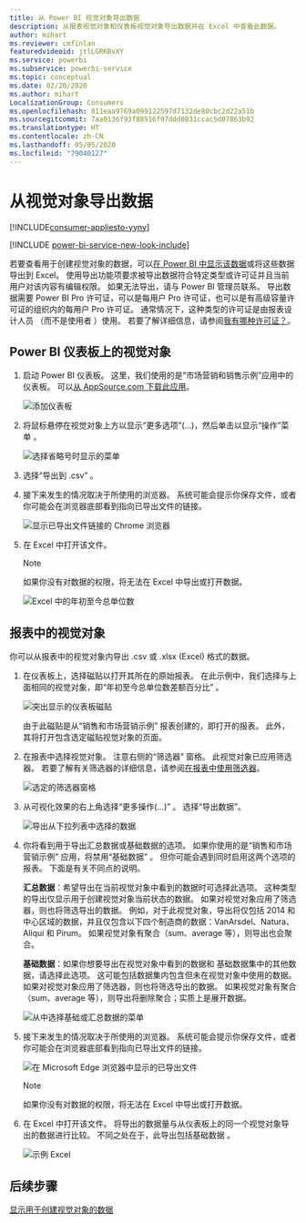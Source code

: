 ```yaml
---
title: 从 Power BI 视觉对象导出数据
description: 从报表视觉对象和仪表板视觉对象导出数据并在 Excel 中查看此数据。
author: mihart
ms.reviewer: cmfinlan
featuredvideoid: jtlLGRKBvXY
ms.service: powerbi
ms.subservice: powerbi-service
ms.topic: conceptual
ms.date: 02/20/2020
ms.author: mihart
LocalizationGroup: Consumers
ms.openlocfilehash: 811eaa9769a099122597d7132de80cbc2d22a51b
ms.sourcegitcommit: 7aa0136f93f88516f97ddd8031ccac5d07863b92
ms.translationtype: HT
ms.contentlocale: zh-CN
ms.lasthandoff: 05/05/2020
ms.locfileid: "79040127"
---
```

# <a name="export-data-from-a-visual"></a>从视觉对象导出数据

[!INCLUDE[consumer-appliesto-yyny](../includes/consumer-appliesto-yyny.md)]

[!INCLUDE [power-bi-service-new-look-include](../includes/power-bi-service-new-look-include.md)]

若要查看用于创建视觉对象的数据，可以[在 Power BI 中显示该数据](end-user-show-data.md)或将这些数据导出到 Excel。 使用导出功能项要求被导出数据符合特定类型或许可证并且当前用户对该内容有编辑权限。 如果无法导出，请与 Power BI 管理员联系。 导出数据需要 Power BI Pro 许可证，可以是每用户 Pro 许可证，也可以是有高级容量许可证的组织内的每用户 Pro 许可证。 通常情况下，这种类型的许可证是由报表设计人员  （而不是使用者  ）使用。 若要了解详细信息，请参阅[我有哪种许可证？](end-user-license.md)。


## <a name="from-a-visual-on-a-power-bi-dashboard"></a>Power BI 仪表板上的视觉对象

1. 启动 Power BI 仪表板。 这里，我们使用的是“市场营销和销售示例”应用中的仪表板。 可以[从 AppSource.com 下载此应用](https://appsource.microsoft.com/product/power-bi/microsoft-retail-analysis-sample.salesandmarketingsample-preview?flightCodes=e2b06c7a-a438-4d99-9eb6-4324ce87f282)。

    ![添加仪表板](media/end-user-export/power-bi-dashboards.png)

2. 将鼠标悬停在视觉对象上方以显示“更多选项”(…)，然后单击以显示“操作”菜单  。

    ![选择省略号时显示的菜单](media/end-user-export/power-bi-options-menu.png)

3. 选择“导出到 .csv”  。

4. 接下来发生的情况取决于所使用的浏览器。 系统可能会提示你保存文件，或者你可能会在浏览器底部看到指向已导出文件的链接。 

    ![显示已导出文件链接的 Chrome 浏览器](media/end-user-export/power-bi-dashboard-exports.png)

5. 在 Excel 中打开该文件。 

    > [!NOTE]
    > 如果你没有对数据的权限，将无法在 Excel 中导出或打开数据。  

    ![Excel 中的年初至今总单位数](media/end-user-export/power-bi-excel.png)


## <a name="from-a-visual-in-a-report"></a>报表中的视觉对象
你可以从报表中的视觉对象内导出 .csv 或 .xlsx (Excel) 格式的数据。 

1. 在仪表板上，选择磁贴以打开其所在的原始报表。  在此示例中，我们选择与上面相同的视觉对象，即“年初至今总单位数差额百分比”  。 

    ![突出显示的仪表板磁贴](media/end-user-export/power-bi-export-reports.png)

    由于此磁贴是从“销售和市场营销示例”  报表创建的，即打开的报表。 此外，其将打开包含选定磁贴视觉对象的页面。 

2. 在报表中选择视觉对象。 注意右侧的“筛选器”  窗格。 此视觉对象已应用筛选器。 若要了解有关筛选器的详细信息，请参阅[在报表中使用筛选器](end-user-report-filter.md)。

    ![选定的筛选器窗格](media/end-user-export/power-bi-export-filter.png)


3. 从可视化效果的右上角选择“更多操作(...)”  。 选择“导出数据”。 

    ![导出从下拉列表中选择的数据](media/end-user-export/power-bi-export-report.png)

4. 你将看到用于导出汇总数据或基础数据的选项。 如果你使用的是“销售和市场营销示例”  应用，将禁用“基础数据”  。 但你可能会遇到同时启用这两个选项的报表。 下面是有关不同点的说明。

    **汇总数据**：希望导出在当前视觉对象中看到的数据时可选择此选项。  这种类型的导出仅显示用于创建视觉对象当前状态的数据。 如果对视觉对象应用了筛选器，则也将筛选导出的数据。 例如，对于此视觉对象，导出将仅包括 2014 和中心区域的数据，并且仅包含以下四个制造商的数据：VanArsdel、Natura、Aliqui 和 Pirum。 如果视觉对象有聚合（sum、average 等），则导出也会聚合。 
  

    **基础数据**：如果你想要导出在视觉对象中看到的数据和  基础数据集中的其他数据，请选择此选项。  这可能包括数据集内包含但未在视觉对象中使用的数据。 如果对视觉对象应用了筛选器，则也将筛选导出的数据。  如果视觉对象有聚合（sum、average 等），则导出将删除聚合；实质上是展开数据。 

    ![从中选择基础或汇总数据的菜单](media/end-user-export/power-bi-export-underlying.png)

5. 接下来发生的情况取决于所使用的浏览器。 系统可能会提示你保存文件，或者你可能会在浏览器底部看到指向已导出文件的链接。 

    ![在 Microsoft Edge 浏览器中显示的已导出文件](media/end-user-export/power-bi-export-edge-browser.png)

    > [!NOTE]
    > 如果你没有对数据的权限，将无法在 Excel 中导出或打开数据。  


6. 在 Excel 中打开该文件。 将导出的数据量与从仪表板上的同一个视觉对象导出的数据进行比较。 不同之处在于，此导出包括基础数据  。 

    ![示例 Excel](media/end-user-export/power-bi-underlying.png)

## <a name="next-steps"></a>后续步骤

[显示用于创建视觉对象的数据](end-user-show-data.md)